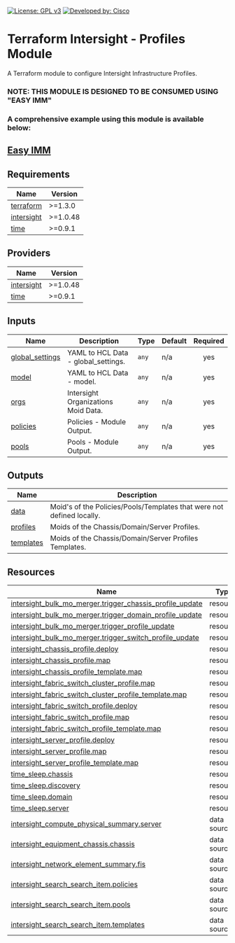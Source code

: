 <!-- BEGIN_TF_DOCS -->
[![License: GPL v3](https://img.shields.io/badge/License-GPLv3-blue.svg)](https://www.gnu.org/licenses/gpl-3.0)
[![Developed by: Cisco](https://img.shields.io/badge/Developed%20by-Cisco-blue)](https://developer.cisco.com)

# Terraform Intersight - Profiles Module

A Terraform module to configure Intersight Infrastructure Profiles.

### NOTE: THIS MODULE IS DESIGNED TO BE CONSUMED USING "EASY IMM"

### A comprehensive example using this module is available below:

## [Easy IMM](https://github.com/terraform-cisco-modules/easy-imm)

## Requirements

| Name | Version |
|------|---------|
| <a name="requirement_terraform"></a> [terraform](#requirement\_terraform) | >=1.3.0 |
| <a name="requirement_intersight"></a> [intersight](#requirement\_intersight) | >=1.0.48 |
| <a name="requirement_time"></a> [time](#requirement\_time) | >=0.9.1 |
## Providers

| Name | Version |
|------|---------|
| <a name="provider_intersight"></a> [intersight](#provider\_intersight) | >=1.0.48 |
| <a name="provider_time"></a> [time](#provider\_time) | >=0.9.1 |
## Inputs

| Name | Description | Type | Default | Required |
|------|-------------|------|---------|:--------:|
| <a name="input_global_settings"></a> [global\_settings](#input\_global\_settings) | YAML to HCL Data - global\_settings. | `any` | n/a | yes |
| <a name="input_model"></a> [model](#input\_model) | YAML to HCL Data - model. | `any` | n/a | yes |
| <a name="input_orgs"></a> [orgs](#input\_orgs) | Intersight Organizations Moid Data. | `any` | n/a | yes |
| <a name="input_policies"></a> [policies](#input\_policies) | Policies - Module Output. | `any` | n/a | yes |
| <a name="input_pools"></a> [pools](#input\_pools) | Pools - Module Output. | `any` | n/a | yes |
## Outputs

| Name | Description |
|------|-------------|
| <a name="output_data"></a> [data](#output\_data) | Moid's of the Policies/Pools/Templates that were not defined locally. |
| <a name="output_profiles"></a> [profiles](#output\_profiles) | Moids of the Chassis/Domain/Server Profiles. |
| <a name="output_templates"></a> [templates](#output\_templates) | Moids of the Chassis/Domain/Server Profiles Templates. |
## Resources

| Name | Type |
|------|------|
| [intersight_bulk_mo_merger.trigger_chassis_profile_update](https://registry.terraform.io/providers/CiscoDevNet/intersight/latest/docs/resources/bulk_mo_merger) | resource |
| [intersight_bulk_mo_merger.trigger_domain_profile_update](https://registry.terraform.io/providers/CiscoDevNet/intersight/latest/docs/resources/bulk_mo_merger) | resource |
| [intersight_bulk_mo_merger.trigger_profile_update](https://registry.terraform.io/providers/CiscoDevNet/intersight/latest/docs/resources/bulk_mo_merger) | resource |
| [intersight_bulk_mo_merger.trigger_switch_profile_update](https://registry.terraform.io/providers/CiscoDevNet/intersight/latest/docs/resources/bulk_mo_merger) | resource |
| [intersight_chassis_profile.deploy](https://registry.terraform.io/providers/CiscoDevNet/intersight/latest/docs/resources/chassis_profile) | resource |
| [intersight_chassis_profile.map](https://registry.terraform.io/providers/CiscoDevNet/intersight/latest/docs/resources/chassis_profile) | resource |
| [intersight_chassis_profile_template.map](https://registry.terraform.io/providers/CiscoDevNet/intersight/latest/docs/resources/chassis_profile_template) | resource |
| [intersight_fabric_switch_cluster_profile.map](https://registry.terraform.io/providers/CiscoDevNet/intersight/latest/docs/resources/fabric_switch_cluster_profile) | resource |
| [intersight_fabric_switch_cluster_profile_template.map](https://registry.terraform.io/providers/CiscoDevNet/intersight/latest/docs/resources/fabric_switch_cluster_profile_template) | resource |
| [intersight_fabric_switch_profile.deploy](https://registry.terraform.io/providers/CiscoDevNet/intersight/latest/docs/resources/fabric_switch_profile) | resource |
| [intersight_fabric_switch_profile.map](https://registry.terraform.io/providers/CiscoDevNet/intersight/latest/docs/resources/fabric_switch_profile) | resource |
| [intersight_fabric_switch_profile_template.map](https://registry.terraform.io/providers/CiscoDevNet/intersight/latest/docs/resources/fabric_switch_profile_template) | resource |
| [intersight_server_profile.deploy](https://registry.terraform.io/providers/CiscoDevNet/intersight/latest/docs/resources/server_profile) | resource |
| [intersight_server_profile.map](https://registry.terraform.io/providers/CiscoDevNet/intersight/latest/docs/resources/server_profile) | resource |
| [intersight_server_profile_template.map](https://registry.terraform.io/providers/CiscoDevNet/intersight/latest/docs/resources/server_profile_template) | resource |
| [time_sleep.chassis](https://registry.terraform.io/providers/time/latest/docs/resources/sleep) | resource |
| [time_sleep.discovery](https://registry.terraform.io/providers/time/latest/docs/resources/sleep) | resource |
| [time_sleep.domain](https://registry.terraform.io/providers/time/latest/docs/resources/sleep) | resource |
| [time_sleep.server](https://registry.terraform.io/providers/time/latest/docs/resources/sleep) | resource |
| [intersight_compute_physical_summary.server](https://registry.terraform.io/providers/CiscoDevNet/intersight/latest/docs/data-sources/compute_physical_summary) | data source |
| [intersight_equipment_chassis.chassis](https://registry.terraform.io/providers/CiscoDevNet/intersight/latest/docs/data-sources/equipment_chassis) | data source |
| [intersight_network_element_summary.fis](https://registry.terraform.io/providers/CiscoDevNet/intersight/latest/docs/data-sources/network_element_summary) | data source |
| [intersight_search_search_item.policies](https://registry.terraform.io/providers/CiscoDevNet/intersight/latest/docs/data-sources/search_search_item) | data source |
| [intersight_search_search_item.pools](https://registry.terraform.io/providers/CiscoDevNet/intersight/latest/docs/data-sources/search_search_item) | data source |
| [intersight_search_search_item.templates](https://registry.terraform.io/providers/CiscoDevNet/intersight/latest/docs/data-sources/search_search_item) | data source |
<!-- END_TF_DOCS -->
